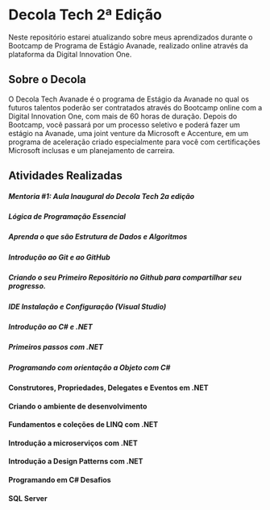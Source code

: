 # Decola Tech 2ª Edição

Neste repositório estarei atualizando sobre meus aprendizados durante o Bootcamp de Programa de Estágio Avanade, realizado online através da plataforma da Digital Innovation One.

## Sobre o Decola

O Decola Tech Avanade é o programa de Estágio da Avanade no qual os futuros talentos poderão ser contratados através do Bootcamp online com a Digital Innovation One, com mais de 60 horas de duração. Depois do Bootcamp, você passará por um processo seletivo e poderá fazer um estágio na Avanade, uma joint venture da Microsoft e Accenture, em um programa de aceleração criado especialmente para você com certificações Microsoft inclusas e um planejamento de carreira.

## Atividades Realizadas

##### Mentoria #1: Aula Inaugural do Decola Tech 2a edição

##### Lógica de Programação Essencial

##### Aprenda o que são Estrutura de Dados e Algoritmos

##### Introdução ao Git e ao GitHub

##### Criando o seu Primeiro Repositório no Github para compartilhar seu progresso.

##### IDE Instalação e Configuração (Visual Studio)

##### Introdução ao C# e .NET

##### Primeiros passos com .NET

##### Programando com orientação a Objeto com C#

#### Construtores, Propriedades, Delegates e Eventos em .NET

#### Criando o ambiente de desenvolvimento

#### Fundamentos e coleções de LINQ com .NET

#### Introdução a microserviços com .NET

#### Introdução a Design Patterns com .NET

#### Programando em C# Desafios

#### SQL Server


